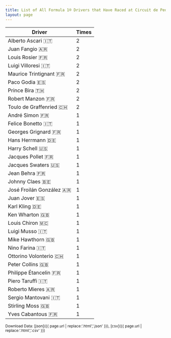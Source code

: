 ```yaml
---
title: List of All Formula 1® Drivers that Have Raced at Circuit de Pedralbes
layout: page
---
```


| Driver | Times |
|--|--|
| Alberto Ascari 🇮🇹 | 2 |
| Juan Fangio 🇦🇷 | 2 |
| Louis Rosier 🇫🇷 | 2 |
| Luigi Villoresi 🇮🇹 | 2 |
| Maurice Trintignant 🇫🇷 | 2 |
| Paco Godia 🇪🇸 | 2 |
| Prince Bira 🇹🇭 | 2 |
| Robert Manzon 🇫🇷 | 2 |
| Toulo de Graffenried 🇨🇭 | 2 |
| André Simon 🇫🇷 | 1 |
| Felice Bonetto 🇮🇹 | 1 |
| Georges Grignard 🇫🇷 | 1 |
| Hans Herrmann 🇩🇪 | 1 |
| Harry Schell 🇺🇸 | 1 |
| Jacques Pollet 🇫🇷 | 1 |
| Jacques Swaters 🇺🇸 | 1 |
| Jean Behra 🇫🇷 | 1 |
| Johnny Claes 🇧🇪 | 1 |
| José Froilán González 🇦🇷 | 1 |
| Juan Jover 🇪🇸 | 1 |
| Karl Kling 🇩🇪 | 1 |
| Ken Wharton 🇬🇧 | 1 |
| Louis Chiron 🇲🇨 | 1 |
| Luigi Musso 🇮🇹 | 1 |
| Mike Hawthorn 🇬🇧 | 1 |
| Nino Farina 🇮🇹 | 1 |
| Ottorino Volonterio 🇨🇭 | 1 |
| Peter Collins 🇬🇧 | 1 |
| Philippe Étancelin 🇫🇷 | 1 |
| Piero Taruffi 🇮🇹 | 1 |
| Roberto Mieres 🇦🇷 | 1 |
| Sergio Mantovani 🇮🇹 | 1 |
| Stirling Moss 🇬🇧 | 1 |
| Yves Cabantous 🇫🇷 | 1 |

<small>Download Data: [json]({{ page.url | replace:'.html','.json' }}), [csv]({{ page.url | replace:'.html','.csv' }})</small>
